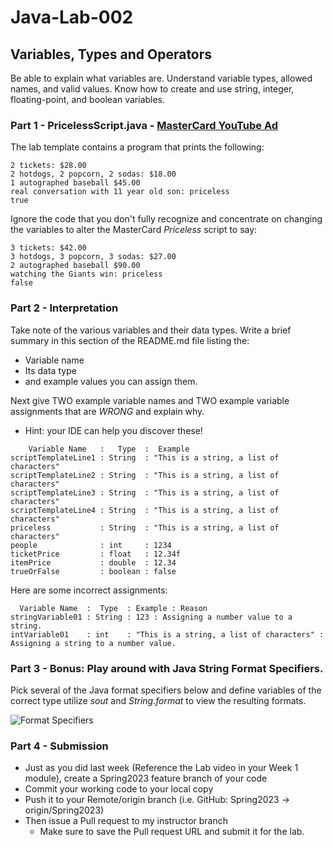 # Java-Lab-002

## Variables, Types and Operators

Be able to explain what variables are. Understand variable types, allowed names, and valid values.
Know how to create and use string, integer, floating-point, and boolean variables.

### Part 1 - PricelessScript.java - [MasterCard YouTube Ad](https://www.youtube.com/watch?v=Q_6stXKGuHo)

The lab template contains a program that prints the following:
```
2 tickets: $28.00
2 hotdogs, 2 popcorn, 2 sodas: $18.00
1 autographed baseball $45.00
real conversation with 11 year old son: priceless
true
```

Ignore the code that you don't fully recognize and concentrate on changing the variables to alter the MasterCard *Priceless* script to say:
```
3 tickets: $42.00
3 hotdogs, 3 popcorn, 3 sodas: $27.00
2 autographed baseball $90.00
watching the Giants win: priceless
false
```

### Part 2 - Interpretation
Take note of the various variables and their data types. Write a brief summary in this section of the README.md file listing the:
* Variable name
* Its data type
* and example values you can assign them.

Next give TWO example variable names and TWO example variable assignments that are *WRONG* and explain why.
* Hint: your IDE can help you discover these!
```
    Variable Name   :   Type  :  Example
scriptTemplateLine1 : String  : "This is a string, a list of characters"
scriptTemplateLine2 : String  : "This is a string, a list of characters"
scriptTemplateLine3 : String  : "This is a string, a list of characters"
scriptTemplateLine4 : String  : "This is a string, a list of characters"
priceless           : String  : "This is a string, a list of characters"
people              : int     : 1234
ticketPrice         : float   : 12.34f
itemPrice           : double  : 12.34
trueOrFalse         : boolean : false
```

Here are some incorrect assignments:
```
  Variable Name  :  Type  : Example : Reason
stringVariable01 : String : 123 : Assigning a number value to a string.
intVariable01    : int    : "This is a string, a list of characters" : Assigning a string to a number value.
```

### Part 3 - Bonus: Play around with Java String Format Specifiers.

Pick several of the Java format specifiers below and define variables of the correct type utilize *sout* and *String.format* to view the resulting formats.

![Format Specifiers](JavaStringFormatSpecifiers.png)

### Part 4 - Submission
* Just as you did last week (Reference the Lab video in your Week 1 module), create a Spring2023 feature branch of your code
* Commit your working code to your local copy
* Push it to your Remote/origin branch (i.e. GitHub: Spring2023 -> origin/Spring2023)
* Then issue a Pull request to my instructor branch
    * Make sure to save the Pull request URL and submit it for the lab.
